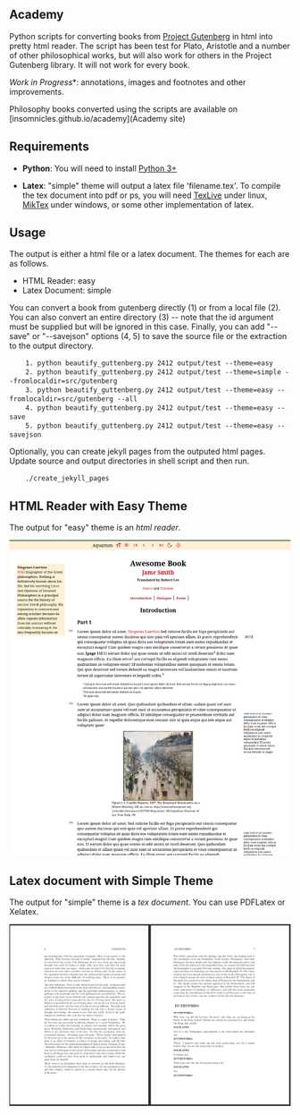 ## Academy

Python scripts for converting books from [Project Gutenberg](https://www.gutenberg.org) in html into pretty html reader. The script has been test for Plato, Aristotle and a number of other philosophical works, but will also work for others in the Project Gutenberg library. It will not work for every book.

*Work in Progress**: annotations, images and footnotes and other improvements.

Philosophy books converted using the scripts are available on [insomnicles.github.io/academy](Academy site)

## Requirements

* **Python**: You will need to install [Python 3+](https://www.python.org/)

* **Latex**: "simple" theme will output a latex file 'filename.tex'. To compile the tex document into pdf or ps, you will need [TexLive](https://texlive.org/) under linux, [MikTex](https://miktex.org/) under windows, or some other implementation of latex.

## Usage

The output is either a html file or a latex document. The themes for each are as follows.
- HTML Reader: easy
- Latex Document: simple


You can convert a book from gutenberg directly (1) or from a local file (2). You can also convert an entire directory (3) -- note that the id argument must be supplied but will be ignored in this case. Finally, you can add "--save" or "--savejson" options (4, 5) to save the source file or the extraction to the output directory.

```
    1. python beautify_guttenberg.py 2412 output/test --theme=easy
    2. python beautify_guttenberg.py 2412 output/test --theme=simple --fromlocaldir=src/gutenberg
    3. python beautify_guttenberg.py 2412 output/test --theme=easy --fromlocaldir=src/gutenberg --all
    4. python beautify_guttenberg.py 2412 output/test --theme=easy --save
    5. python beautify_guttenberg.py 2412 output/test --theme=easy --savejson
```

Optionally, you can create jekyll pages from the outputed html pages. Update source and output directories in shell script and then run.
```
    ./create_jekyll_pages
```

## HTML Reader with Easy Theme

The output for "easy" theme is an *html reader*.

![Html Reader](html_reader.png)

## Latex document with Simple Theme

The output for "simple" theme is a *tex document*. You can use PDFLatex or Xelatex.

![Latex Document](tex_document.png)

